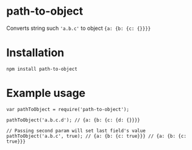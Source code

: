# path-to-object
Converts string such ```'a.b.c'``` to object ```{a: {b: {c: {}}}}```

# Installation

``
npm install path-to-object
``

# Example usage

```
var pathToObject = require('path-to-object');

pathToObject('a.b.c.d'); // {a: {b: {c: {d: {}}}}

// Passing second param will set last field's value
pathToObject('a.b.c', true); // {a: {b: {c: true}}} // {a: {b: {c: true}}}
```